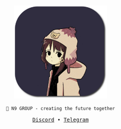 <div align="center"> 
<br /><br /> 

<img src="./21.png" width="250px" />

<br />

`🍁 N9 GROUP - creating the future together`

<p align="center">
      <samp>
         <a href="https://discord.gg/#9707" target="_blank">Discord</a> &#8226;
         <a href="https://t.me/W2N3098" target="_blank">Telegram</a>
      </samp>
</p>

</div>
